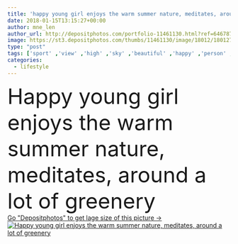 ```yaml
---
title: 'happy young girl enjoys the warm summer nature, meditates, around a lot of greenery'
date: 2018-01-15T13:15:27+00:00
author: mne_len
author_url: http://depositphotos.com/portfolio-11461130.html?ref=64678756
image: https://st3.depositphotos.com/thumbs/11461130/image/18012/180127448/api_thumb_450.jpg?forcejpeg=true
type: "post"
tags: ['sport' ,'view' ,'high' ,'sky' ,'beautiful' ,'happy' ,'person' ,'travel' ,'girl' ,'female' ,'sitting' ,'young' ,'summer' ,'people' ,'freedom' ,'success' ,'nature' ,'mountain' ,'sunrise' ,'landscape' ,'sunset' ,'peace' ,'tranquil' ,'woman' ,'lifestyle' ,'horizon' ,'mountains' ,'looking' ,'rock' ,'tourism' ,'achievement' ,'lady' ,'extreme' ,'peak' ,'top' ,'journey' ,'hill' ,'hiking' ,'adventure' ,'climbing' ,'motivation' ,'skirt' ,'backpack' ,'hike' ,'tourist' ,'trekking' ,'arms' ,'inspirational' ,'quotes' ,'hiker' ]
categories: 
  - lifestyle
---
```

<div aling="center">
            <font size="60"> Happy young girl enjoys the warm summer nature, meditates, around a lot of greenery</font>   
</div>
<div>
    <a href='https://depositphotos.com/180127448/stock-photo-happy-young-girl-enjoys-the.html?ref=64678756' target=_blank > Go "Depositphotos" to get lage size of this picture ->
        <img href='https://depositphotos.com/180127448/stock-photo-happy-young-girl-enjoys-the.html?ref=64678756' src='https://st3.depositphotos.com/11461130/18012/i/950/depositphotos_180127448-stock-photo-happy-young-girl-enjoys-the.jpg?forcejpeg=true' alt='Happy young girl enjoys the warm summer nature, meditates, around a lot of greenery' >
    </a>
</div>
